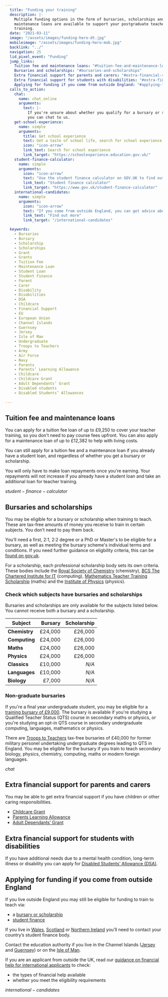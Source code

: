 ```yaml
---
  title: "Funding your training"
  description: |-
    Multiple funding options in the form of bursaries, scholarships and
    maintenance loans are available to support your postgraduate teacher
    training.
  date: "2021-03-11"
  image: "/assets/images/funding-hero-dt.jpg"
  mobileimage: "/assets/images/funding-hero-mob.jpg"
  backlink: "../"
  navigation: 25
  lid_pixel_event: "Funding"
  jump_links:
    Tuition fee and maintenance loans: "#tuition-fee-and-maintenance-loans"
    Bursaries and scholarships: "#bursaries-and-scholarships"
    Extra financial support for parents and carers: "#extra-financial-support-for-parents-and-carers"
    Extra financial support for students with disabilities: "#extra-financial-support-for-students-with-disabilities"
    Applying for funding if you come from outside England: "#applying-for-funding-if-you-come-from-outside-england"
  calls_to_action:
    chat:
      name: chat_online
      arguments:
        text: |-
          If you're unsure about whether you qualify for a bursary or scholarship
          you can chat to us.
    get-school-experience:
      name: simple
      arguments:
        title: Get school experience
        text: Get a taste of school life, search for school experience near you or online.
        icon: "icon-arrow"
        link_text: Search for school experience
        link_target: "https://schoolexperience.education.gov.uk/"
    student-finance-calculator:
      name: simple
      arguments:
        icon: "icon-arrow"
        text: "Use the student finance calculator on GOV.UK to find out how much you can get."
        link_text: "Student finance calculator"
        link_target: "https://www.gov.uk/student-finance-calculator"
    international-candidates:
      name: simple
      arguments:
        icon: "icon-arrow"
        text: "If you come from outside England, you can get advice about training to be a teacher and find out more about coming to train in England."
        link_text: "Find out more"
        link_target: "/international-candidates"

  keywords:
    - Bursaries
    - Bursary
    - Scholarship
    - Scholarships
    - Grant
    - Grants
    - Tuition Fee
    - Maintenance Loan
    - Student Loan
    - Student Finance
    - Parent
    - Carer
    - Disability
    - Disabilities
    - DSA
    - Childcare
    - Financial Support
    - EU
    - European Union
    - Channel Islands
    - Guernsey
    - Jersey
    - Isle of Man
    - Undergraduate
    - Troops to Teachers
    - Army
    - Air Force
    - Navy
    - Parents
    - Parents’ Learning Allowance
    - Childcare
    - Childcare Grant
    - Adult Dependants’ Grant
    - Disabled students
    - Disabled Students’ Allowances
    
---
```



## Tuition fee and maintenance loans

You can apply for a tuition fee loan of up to £9,250 to cover your teacher training, so you don't need to pay course fees upfront. You can also apply for a maintenance loan of up to £12,382 to help with living costs.

You can still apply for a tuition fee and a maintenance loan if you already have a student loan, and regardless of whether you get a bursary or scholarship.

You will only have to make loan repayments once you're earning. Your repayments will not increase if you already have a student loan and take an additional loan for teacher training.

$student-finance-calculator$


## Bursaries and scholarships

You may be eligible for a bursary or scholarship when training to teach. These are tax-free amounts of money you receive to train in certain subjects. You don’t need to pay them back.

You’ll need a first, 2:1, 2:2 degree or a PhD or Master's to be eligible for a bursary, as well as meeting the bursary scheme's individual terms and conditions. If you need further guidance on eligbility criteria, this can be [found on gov.uk](https://www.gov.uk/government/publications/funding-initial-teacher-training-itt/funding-initial-teacher-training-itt-academic-year-2021-to-2022).

For a scholarship, each professional scholarship body sets its own criteria. These bodies include the [Royal Society of Chemistry](https://www.rsc.org/awards-funding/funding/teacher-training-scholarships/) (chemistry), [BCS The Chartered Institute for IT](https://www.bcs.org/get-qualified/certification-and-scholarships-for-teachers/bcs-computer-teacher-scholarships/) (computing), [Mathematics Teacher Training Scholarship](https://ima.org.uk/support/mathematics-teacher-training-scholarship/) (maths) and the [Institute of Physics](https://www.iop.org/about/support-grants/iop-teacher-training-scholarships#gref) (physics).

### Check which subjects have bursaries and scholarships

Bursaries and scholarships are only available for the subjects listed
below. You cannot receive both a bursary and a scholarship.

| Subject       | Bursary  | Scholarship      |
| ------------- | -------: | ---------------: |
| **Chemistry** | £24,000  | £26,000          |
| **Computing** | £24,000  | £26,000          |
| **Maths**     | £24,000  | £26,000          |
| **Physics**   | £24,000  | £26,000          |
| **Classics**  | £10,000  | *N/A*            |
| **Languages** | £10,000  | *N/A*            |
| **Biology**   | £7,000   | *N/A*            |


### Non-graduate bursaries

If you're a final year undergraduate student, you may be eligible for a [training bursary of £9,000](https://www.gov.uk/government/publications/initial-teacher-training-itt-bursary-funding-manual/initial-teacher-training-bursaries-funding-manual-2021-to-2022-academic-year#undergraduate-bursary). The bursary is available if you're studying a Qualified Teacher Status (QTS) course in secondary maths or physics, or you're studying an opt-in QTS course in secondary undergraduate computing, languages, mathematics or physics.

There are [Troops to Teachers](https://www.ucas.com/teaching-option/troops-teachers) tax-free bursaries of £40,000 for former military personel  undertaking  undergraduate degrees leading to QTS in England. You may be eligible for the bursary if you train to teach secondary biology, physics, chemistry, computing, maths or modern foreign languages.

$chat$

## Extra financial support for parents and carers

You may be able to get extra financial support if you have children or other caring responsibilities.

* [Childcare Grant](https://www.gov.uk/childcare-grant)
* [Parents Learning Allowance](https://www.gov.uk/parents-learning-allowance)
* [Adult Dependants’ Grant](https://www.gov.uk/adult-dependants-grant)


## Extra financial support for students with disabilities

If you have additional needs due to a mental health condition, long-term illness or disability you can apply for [Disabled Students’ Allowance (DSA)](https://www.gov.uk/disabled-students-allowances-dsas/how-to-claim).


## Applying for funding if you come from outside England

If you live outside England you may still be eligible for funding to train to teach via:

* a [bursary or scholarship](#bursaries-and-scholarships)
* [student finance](#tuition-fee-and-maintenance-loans)

If you live in [Wales](https://www.studentfinancewales.co.uk/), [Scotland](https://www.saas.gov.uk/) or [Northern Ireland](https://www.studentfinanceni.co.uk/) you’ll need to contact your country’s student finance body.

Contact the education authority if you live in the Channel Islands ([Jersey](https://www.gov.je/Working/Careers/16To19YearOlds/EnteringHigherEducation/FinancingHigherEducationCourses/FundingDegreeProfessionalQualifications/Pages/index.aspx) and [Guernsey](https://www.gov.gg/article/152744/Policies)) or on the [Isle of Man](https://www.gov.im/student-grants).

If you are an applicant from outside the UK, read our
[guidance on financial help for international applicants](/guidance/financial-support-for-international-applicants)
to check:

* the types of financial help available
* whether you meet the eligibility requirements

$international-candidates$
